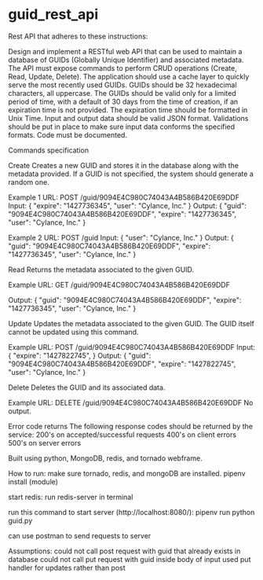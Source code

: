 # guid_rest_api

Rest API that adheres to these instructions:

Design and implement a RESTful web API that can be used to maintain a database of GUIDs (Globally Unique Identifier) and associated
metadata. The API must expose commands to perform CRUD operations (Create, Read, Update, Delete). The application should use a cache
layer to quickly serve the most recently used GUIDs. GUIDs should be 32 hexadecimal characters, all uppercase. The GUIDs should be valid only
for a limited period of time, with a default of 30 days from the time of creation, if an expiration time is not provided. The expiration time should be
formatted in Unix Time. Input and output data should be valid JSON format. Validations should be put in place to make sure input data
conforms the specified formats. Code must be documented.

Commands specification

Create
Creates a new GUID and stores it in the database along with the metadata
provided. If a GUID is not specified, the system should generate a random one.

Example 1
URL: POST /guid/9094E4C980C74043A4B586B420E69DDF
Input:
{
"expire": "1427736345",
"user": "Cylance, Inc."
}
Output:
{
"guid": "9094E4C980C74043A4B586B420E69DDF",
"expire": "1427736345",
"user": "Cylance, Inc."
}

Example 2
URL: POST /guid
Input:
{
"user": "Cylance, Inc."
}
Output:
{
"guid": "9094E4C980C74043A4B586B420E69DDF",
"expire": "1427736345",
"user": "Cylance, Inc."
}

Read
Returns the metadata associated to the given GUID.

Example
URL: GET /guid/9094E4C980C74043A4B586B420E69DDF

Output:
{
"guid": "9094E4C980C74043A4B586B420E69DDF",
"expire": "1427736345",
"user": "Cylance, Inc."
}

Update
Updates the metadata associated to the given GUID. The GUID itself cannot be
updated using this command.

Example
URL: POST /guid/9094E4C980C74043A4B586B420E69DDF
Input:
{
"expire": "1427822745",
}
Output:
{
"guid": "9094E4C980C74043A4B586B420E69DDF",
"expire": "1427822745",
"user": "Cylance, Inc."
}

Delete
Deletes the GUID and its associated data.

Example
URL: DELETE /guid/9094E4C980C74043A4B586B420E69DDF
No output.

Error code returns
The following response codes should be returned by the service:
200's on accepted/successful requests
400's on client errors
500's on server errors


Built using python, MongoDB, redis, and tornado webframe.

How to run:
make sure tornado, redis, and mongoDB are installed.
pipenv install (module)

start redis:
run redis-server in terminal

run this command to start server (http://localhost:8080/):
pipenv run python guid.py

can use postman to send requests to server 

Assumptions:
could not call post request with guid that already exists in database
could not call put request with guid inside body of input
used put handler for updates rather than post
